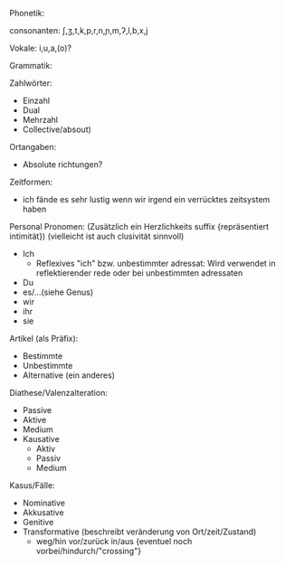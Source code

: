 
Phonetik:

  consonanten:
    ʃ,ʒ,t,k,p,r,n,ɲ,m,ʔ,l,b,x,j

  Vokale:
    i,u,a,(o)?

Grammatik:

  Zahlwörter:
  - Einzahl
  - Dual
  - Mehrzahl
  - Collective/absout)

  Ortangaben:
  - Absolute richtungen?

  Zeitformen:
  - ich fände es sehr lustig wenn wir irgend ein verrücktes zeitsystem haben


  Personal Pronomen:
    (Zusätzlich ein Herzlichkeits suffix {repräsentiert intimität})
    (vielleicht ist auch clusivität sinnvoll)
    
  - Ich
    - Reflexives "ich" bzw. unbestimmter adressat: Wird verwendet in reflektierender rede oder bei unbestimmten adressaten
  - Du
  - es/...(siehe Genus)
  - wir
  - ihr
  - sie

  Artikel (als Präfix):
  - Bestimmte 
  - Unbestimmte
  - Alternative (ein anderes)

  Diathese/Valenzalteration:
  - Passive
  - Aktive
  - Medium
  - Kausative
    - Aktiv
    - Passiv
    - Medium

  Kasus/Fälle:
  - Nominative
  - Akkusative
  - Genitive
  - Transformative (beschreibt veränderung von Ort/zeit/Zustand)
    - weg/hin vor/zurück in/aus {eventuel noch vorbei/hindurch/"crossing"}

